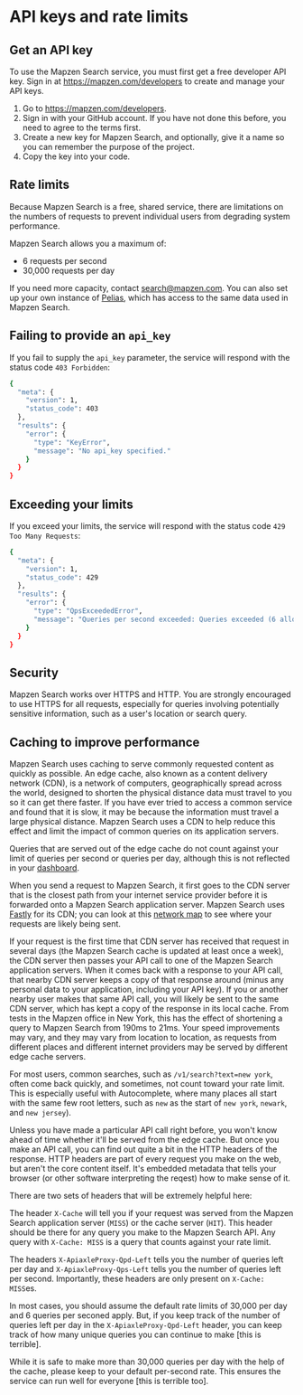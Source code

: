 # API keys and rate limits

## Get an API key

To use the Mapzen Search service, you must first get a free developer API key. Sign in at https://mapzen.com/developers to create and manage your API keys.

1. Go to https://mapzen.com/developers.
2. Sign in with your GitHub account. If you have not done this before, you need to agree to the terms first.
3. Create a new key for Mapzen Search, and optionally, give it a name so you can remember the purpose of the project.
4. Copy the key into your code.

## Rate limits
Because Mapzen Search is a free, shared service, there are limitations on the numbers of requests to prevent individual users from degrading system performance.

Mapzen Search allows you a maximum of:

- 6 requests per second
- 30,000 requests per day

If you need more capacity, contact [search@mapzen.com](mailto:search@mapzen.com). You can also set up your own instance of [Pelias](https://github.com/pelias/pelias), which has access to the same data used in Mapzen Search.

## Failing to provide an `api_key`
If you fail to supply the `api_key` parameter, the service will respond with the status code `403 Forbidden`:
```bash
{
  "meta": {
    "version": 1,
    "status_code": 403
  },
  "results": {
    "error": {
      "type": "KeyError",
      "message": "No api_key specified."
    }
  }
}
```

## Exceeding your limits
If you exceed your limits, the service will respond with the status code `429 Too Many Requests`:
```bash
{
  "meta": {
    "version": 1,
    "status_code": 429
  },
  "results": {
    "error": {
      "type": "QpsExceededError",
      "message": "Queries per second exceeded: Queries exceeded (6 allowed)."
    }
  }
}
```

## Security
Mapzen Search works over HTTPS and HTTP. You are strongly encouraged to use HTTPS for all requests, especially for queries involving potentially sensitive information, such as a user's location or search query.

## Caching to improve performance

Mapzen Search uses caching to serve commonly requested content as quickly as possible. An edge cache, also known as a content delivery network (CDN), is a network of computers, geographically spread across the world, designed to shorten the physical distance data must travel to you so it can get there faster. If you have ever tried to access a common service and found that it is slow, it may be because the information must travel a large physical distance. Mapzen Search uses a CDN to help reduce this effect and limit the impact of common queries on its application servers.

Queries that are served out of the edge cache do not count against your limit of queries per second or queries per day, although this is not reflected in your [dashboard](https://mapzen.com/developers/).

When you send a request to Mapzen Search, it first goes to the CDN server that is the closest path from your internet service provider before it is forwarded onto a Mapzen Search application server. Mapzen Search uses [Fastly](https://www.fastly.com) for its CDN; you can look at this [network map](https://www.fastly.com/network-map) to see where your requests are likely being sent. 

If your request is the first time that CDN server has received that request in several days (the Mapzen Search cache is updated at least once a week), the CDN server then passes your API call to one of the Mapzen Search application servers. When it comes back with a response to your API call, that nearby CDN server keeps a copy of that response around (minus any personal data to your application, including your API key). If you or another nearby user makes that same API call, you will likely be sent to the same CDN server, which has kept a copy of the response in its local cache. From tests in the Mapzen office in New York, this has the effect of shortening a query to Mapzen Search from 190ms to 21ms. Your speed improvements may vary, and they may vary from location to location, as requests from different places and different internet providers may be served by different edge cache servers.

For most users, common searches, such as `/v1/search?text=new york`, often come back quickly, and sometimes, not count toward your rate limit. This is especially useful with Autocomplete, where many places all start with the same few root letters, such as `new` as the start of `new york`, `newark`, and `new jersey`).

Unless you have made a particular API call right before, you won't know ahead of time whether it'll be served from the edge cache. But once you make an API call, you can find out quite a bit in the HTTP headers of the response. HTTP headers are part of every request you make on the web, but aren't the core content itself. It's embedded metadata that tells your browser (or other software interpreting the reqest) how to make sense of it.

There are two sets of headers that will be extremely helpful here:

The header `X-Cache` will tell you if your request was served from the Mapzen Search application server (`MISS`) or the cache server (`HIT`). This header should be there for any query you make to the Mapzen Search API. Any query with `X-Cache: MISS` is a query that counts against your rate limit.

The headers `X-ApiaxleProxy-Qpd-Left` tells you the number of queries left per day and `X-ApiaxleProxy-Qps-Left` tells you the number of queries left per second. Importantly, these headers are only present on `X-Cache: MISS`es.

In most cases, you should assume the default rate limits of 30,000 per day and 6 queries per seconed apply. But, if you keep track of the number of queries left per day in the `X-ApiaxleProxy-Qpd-Left` header, you can keep track of how many unique queries you can continue to make [this is terrible].

While it is safe to make more than 30,000 queries per day with the help of the cache, please keep to your default per-second rate. This ensures the service can run well for everyone [this is terrible too].
